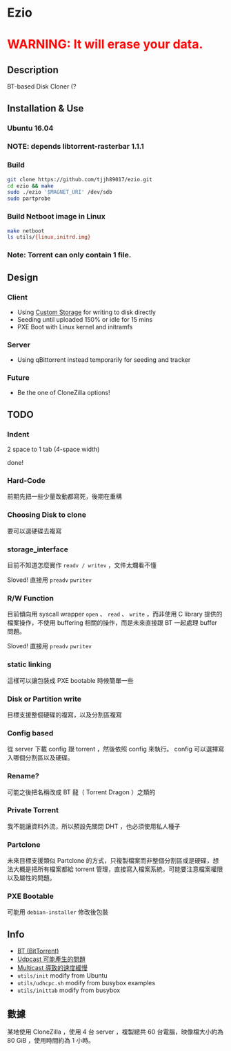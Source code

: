 # Ezio

<h1><font color="red">WARNING: It will erase your data.</font></h1>

## Description

BT-based Disk Cloner (?

## Installation & Use

### Ubuntu 16.04

### NOTE: depends libtorrent-rasterbar 1.1.1

### Build

```bash
git clone https://github.com/tjjh89017/ezio.git
cd ezio && make
sudo ./ezio '$MAGNET_URI' /dev/sdb
sudo partprobe
```

### Build Netboot image in Linux

```bash
make netboot
ls utils/{linux,initrd.img}
```

### Note: Torrent can only contain 1 file.

## Design

### Client 

* Using [Custom Storage](http://libtorrent.org/reference-Custom_Storage.html#overview) for writing to disk directly
* Seeding until uploaded 150% or idle for 15 mins
* PXE Boot with Linux kernel and initramfs

### Server

* Using qBittorrent instead temporarily for seeding and tracker

### Future

* Be the one of CloneZilla options!

## TODO

### Indent
2 space to 1 tab (4-space width)

done!

### Hard-Code
前期先把一些少量改動都寫死，後期在重構

### Choosing Disk to clone
要可以選硬碟去複寫

### storage_interface
目前不知道怎麼實作 `readv / writev` ，文件太爛看不懂

Sloved! 直接用 `preadv` `pwritev`

### R/W Function
目前傾向用 syscall wrapper `open` 、 `read` 、 `write` ，而非使用 C library 提供的檔案操作，不使用 buffering 相關的操作，而是未來直接跟 BT 一起處理 buffer 問題。

Sloved! 直接用 `preadv` `pwritev`

### static linking
這樣可以讓包裝成 PXE bootable 時候簡單一些

### Disk or Partition write
目標支援整個硬碟的複寫，以及分割區複寫

### Config based
從 server 下載 config 跟 torrent ，然後依照 config 來執行。 config 可以選擇寫入哪個分割區以及硬碟。

### Rename?
可能之後把名稱改成 BT 龍（ Torrent Dragon ）之類的

### Private Torrent
我不能讓資料外流，所以預設先關閉 DHT ，也必須使用私人種子

### Partclone
未來目標支援類似 Partclone 的方式，只複製檔案而非整個分割區或是硬碟，想法大概是把所有檔案都給 torrent 管理，直接寫入檔案系統，可能要注意檔案權限以及屬性的問題。

### PXE Bootable
可能用 `debian-installer` 修改後包裝

## Info

* [BT (BitTorrent)](https://en.wikipedia.org/wiki/BitTorrent)
* [Udpcast 可能產生的問題](http://newtoypia.blogspot.tw/2015/04/udpcast.html)
* [Multicast 導致的速度緩慢](http://drbl.nchc.org.tw/fine-print.php?path=./faq/1_DRBL_common/49_multicast_slow.faq#49_multicast_slow.faq)
* `utils/init` modify from Ubuntu
* `utils/udhcpc.sh` modify from busybox examples
* `utils/inittab` modify from busybox

## 數據

某地使用 CloneZilla ，使用 4 台 server ，複製總共 60 台電腦，映像檔大小約為 80 GiB ，使用時間約為 1 小時。
